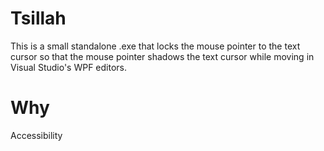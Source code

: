 Tsillah
=======

This is a small standalone .exe that locks the mouse pointer to the text cursor so that the mouse pointer shadows the text cursor while moving in Visual Studio's WPF editors.


Why
===

Accessibility

